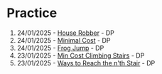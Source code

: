 # Practice

1. 24/01/2025 - [House Robber](https://www.geeksforgeeks.org/problems/maximum-money2855/0) - DP
2. 24/01/2025 - [Minimal Cost](https://www.geeksforgeeks.org/problems/minimal-cost/1) - DP
3. 24/01/2025 - [Frog Jump](https://www.geeksforgeeks.org/problems/geek-jump/1) - DP
4. 23/01/2025 - [Min Cost Climbing Stairs](https://www.geeksforgeeks.org/problems/min-cost-climbing-stairs/1) - DP
5. 23/01/2025 - [Ways to Reach the n'th Stair](https://www.geeksforgeeks.org/problems/count-ways-to-reach-the-nth-stair-1587115620/1) - DP
